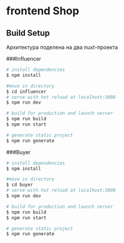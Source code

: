 # frontend Shop

## Build Setup
Архитектура поделена на два nuxt-проекта

###Influencer
```bash
# install dependencies
$ npm install

#move in directory
$ cd influencer
# serve with hot reload at localhost:3000
$ npm run dev

# build for production and launch server
$ npm run build
$ npm run start

# generate static project
$ npm run generate
```
###Buyer
```bash
# install dependencies
$ npm install

#move in directory
$ cd buyer
# serve with hot reload at localhost:3000
$ npm run dev

# build for production and launch server
$ npm run build
$ npm run start

# generate static project
$ npm run generate
```
